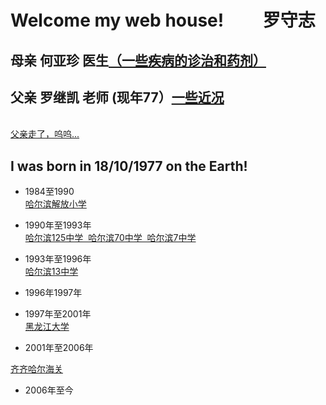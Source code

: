 # Welcome  my web house! &emsp;&emsp;罗守志 
<object height="50" width="100" data="./video/夏鸣 - 享受寂寞.mp3"></object>
## 母亲 何亚珍 医生<a href="https://deerowl.github.io/old-luo/htmls/jibing.html">（一些疾病的诊治和药剂）</a>
## 父亲 罗继凯 老师 (现年77）<a href="./htmls/journal.html">一些近况</a>
<br> <a href="https://luojikai.github.io/laoluo/">父亲走了，呜呜...</a>

## I was born in 18/10/1977 on the Earth!
*  1984至1990  
<a href="https://deerowl.github.io/old-luo/htmls/jiefang.html" width="300px">哈尔滨解放小学</a>

*  1990年至1993年  
<a href="https://deerowl.github.io/old-luo/htmls/125.html" width="300px">哈尔滨125中学&nbsp;&nbsp;哈尔滨70中学&nbsp;&nbsp;哈尔滨7中学</a>
*  1993年至1996年  
<a href="https://deerowl.github.io/old-luo/htmls/13.html" width="300px">哈尔滨13中学</a>

*  1996年1997年
*  1997年至2001年  
<a href="https://deerowl.github.io/old-luo/htmls/heilongjiangdaxue.html" width="300px">黑龙江大学</a>  
*  2001年至2006年  

<a href="https://deerowl.github.io/old-luo/htmls/qiqihaer.html" width="300px">齐齐哈尔海关</a> 
*  2006年至今    


